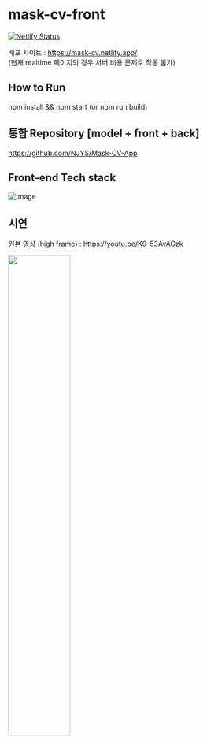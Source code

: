 # mask-cv-front
[![Netlify Status](https://api.netlify.com/api/v1/badges/0b43f590-ea3a-44bd-91e8-b5389ca79a52/deploy-status)](https://app.netlify.com/sites/mask-cv/deploys)

배포 사이트 : https://mask-cv.netlify.app/   
(현재 realtime 페이지의 경우 서버 비용 문제로 작동 불가)

## How to Run

npm install && npm start (or npm run build)

## 통합 Repository [model + front + back] 
https://github.com/NJYS/Mask-CV-App

## Front-end Tech stack
![image](https://user-images.githubusercontent.com/54058621/123652707-7e78a900-d867-11eb-8f13-76bd4bed528e.png)



## 시연

원본 영상 (high frame) : https://youtu.be/K9-53AvAGzk 

<img src = "https://user-images.githubusercontent.com/54058621/124644782-9686a300-decd-11eb-9c20-d52af19b5cb9.gif" width = "50%" height = "50%">
